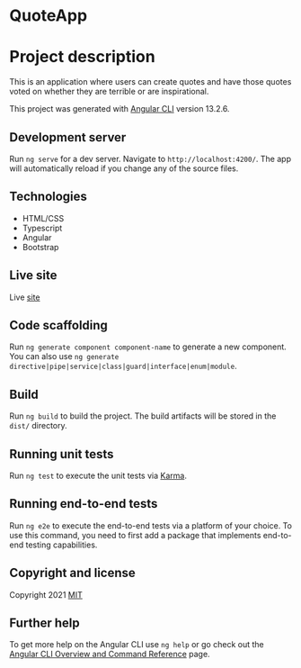# QuoteApp

# Project description

This is an application where users can create quotes and have those quotes voted on whether they are terrible or are inspirational.

This project was generated with [Angular CLI](https://github.com/angular/angular-cli) version 13.2.6.

## Development server

Run `ng serve` for a dev server. Navigate to `http://localhost:4200/`. The app will automatically reload if you change any of the source files.

## Technologies

- HTML/CSS
- Typescript
- Angular
- Bootstrap

## Live site

Live [site](https://Hussein-omar-osman.github.io/quoteApp)

## Code scaffolding

Run `ng generate component component-name` to generate a new component. You can also use `ng generate directive|pipe|service|class|guard|interface|enum|module`.

## Build

Run `ng build` to build the project. The build artifacts will be stored in the `dist/` directory.

## Running unit tests

Run `ng test` to execute the unit tests via [Karma](https://karma-runner.github.io).

## Running end-to-end tests

Run `ng e2e` to execute the end-to-end tests via a platform of your choice. To use this command, you need to first add a package that implements end-to-end testing capabilities.

## Copyright and license

Copyright 2021 [MIT](LICENSE.txt)

## Further help

To get more help on the Angular CLI use `ng help` or go check out the [Angular CLI Overview and Command Reference](https://angular.io/cli) page.
